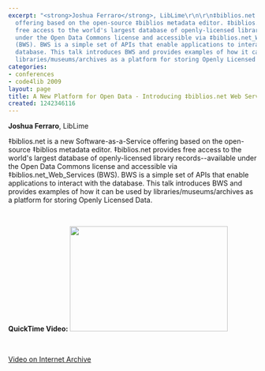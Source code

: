 ```yaml
---
excerpt: "<strong>Joshua Ferraro</strong>, LibLime\r\n\r\n‡biblios.net is a new Software-as-a-Service
  offering based on the open-source ‡biblios metadata editor. ‡biblios.net provides
  free access to the world's largest database of openly-licensed library records--available
  under the Open Data Commons license and accessible via ‡biblios.net_Web_Services
  (BWS). BWS is a simple set of APIs that enable applications to interact with the
  database. This talk introduces BWS and provides examples of how it can be used by
  libraries/museums/archives as a platform for storing Openly Licensed Data. \r\n\r"
categories:
- conferences
- code4lib 2009
layout: page
title: A New Platform for Open Data - Introducing ‡biblios.net Web Services
created: 1242346116
---
```

<strong>Joshua Ferraro</strong>, LibLime

‡biblios.net is a new Software-as-a-Service offering based on the open-source ‡biblios metadata editor. ‡biblios.net provides free access to the world's largest database of openly-licensed library records--available under the Open Data Commons license and accessible via ‡biblios.net_Web_Services (BWS). BWS is a simple set of APIs that enable applications to interact with the database. This talk introduces BWS and provides examples of how it can be used by libraries/museums/archives as a platform for storing Openly Licensed Data. 

<p>&nbsp;</p>
<strong>QuickTime Video:</strong>

<a href="http://dl.lib.brown.edu/code4lib/ferraro.html" target="_blank">
<img src="http://dl.lib.brown.edu/code4lib//15_ferraro.jpg" border="0" width="320" height="213"></a>

<p>&nbsp;</p>

<a href="http://www.archive.org/details/Code4lib2009ANewPlatformForOpenData-Introducingbiblios.netWeb">Video on Internet Archive</a>


